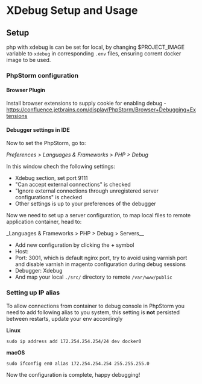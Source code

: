 # XDebug Setup and Usage

## Setup

php with xdebug is can be set for local, by changing $PROJECT_IMAGE variable to `xdebug` in corresponding `.env` files, ensuring corrent docker image to be used.

### PhpStorm configuration

#### Browser Plugin

Install browser extensions to supply cookie for enabling debug - <https://confluence.jetbrains.com/display/PhpStorm/Browser+Debugging+Extensions>

#### Debugger settings in IDE

Now to set the PhpStorm, go to:

_Preferences > Languages & Frameworks > PHP > Debug_

In this window chech the following settings:

-   Xdebug section, set port 9111
-   "Can accept external connections" is checked
-   "Ignore external connections through unregistered server configurations" is checked
-   Other settings is up to your preferences of the debugger

Now we need to set up a server configuration, to map local files to remote application container, head to:

\_Languages & Frameworks > PHP > Debug > Servers\_\_

-   Add new configuration by clicking the **+** symbol
-   Host: <localhost>
-   Port: 3001, which is default nginx port, try to avoid using varnish port and disable varnish in magento configuration during debug sessions
-   Debugger: Xdebug
-   And map your local `./src/` directory to remote `/var/www/public`

### Setting up IP alias

To allow connections from container to debug console in PhpStorm you need to add following alias to you system, this setting is **not** persisted between restarts, update your env accordingly

**Linux**

`sudo ip address add 172.254.254.254/24 dev docker0`

**macOS**

`sudo ifconfig en0 alias 172.254.254.254 255.255.255.0`

Now the configuration is complete, happy debugging!
